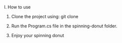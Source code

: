 I. How to use
1. Clone the project using:
   git clone
   
2. Run the Program.cs file in the spinning-donut folder.
  
3. Enjoy your spinning donut
